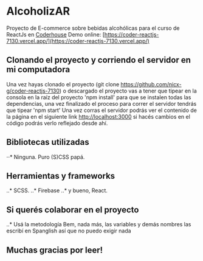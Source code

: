 # AlcoholizAR

Proyecto de E-commerce sobre bebidas alcohólicas para el curso de ReactJs en [Coderhouse](https://www.coderhouse.com/)
Demo online: [https://coder-reactjs-7130.vercel.app/](https://coder-reactjs-7130.vercel.app/)


## Clonando el proyecto y corriendo el servidor en mi computadora

Una vez hayas clonado el proyecto (git clone https://github.com/nicx-g/coder-reactjs-7130) o descargado el proyecto vas a tener que tipear en la consola en la raíz del proyecto 'npm install' para que se instalen todas las dependencias, una vez finalizado el proceso para correr el servidor tendrás que tipear 'npm start'
 Una vez corras el servidor podrás ver el contenido de la página en el siguiente link [http://localhost:3000](http://localhost:3000) si hacés cambios en el código podrás verlo reflejado desde ahí.

## Bibliotecas utilizadas

⋅⋅* Ninguna. Puro (S)CSS papá. 

## Herramientas y frameworks

..* SCSS.
..* Firebase
..* y bueno, React.

## Si querés colaborar en el proyecto

..* Usá la metodología Bem, nada más, las variables y demás nombres las escribí en Spanglish así que no puedo exigir nada

## Muchas gracias por leer!